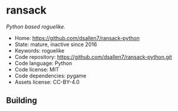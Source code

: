 # ransack

_Python based roguelike._

- Home: https://github.com/dsallen7/ransack-python
- State: mature, inactive since 2016
- Keywords: roguelike
- Code repository: https://github.com/dsallen7/ransack-python.git
- Code language: Python
- Code license: MIT
- Code dependencies: pygame
- Assets license: CC-BY-4.0

## Building
